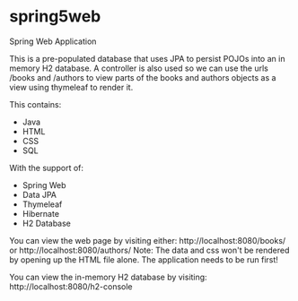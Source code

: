 # spring5web
Spring Web Application

This is a pre-populated database that uses JPA to persist POJOs into an in memory H2 database. A controller is also used so we can use the urls /books and /authors to view parts of the books and authors objects as a view using thymeleaf to render it.

This contains:
* Java
* HTML
* CSS
* SQL

With the support of:
* Spring Web
* Data JPA
* Thymeleaf
* Hibernate
* H2 Database

You can view the web page by visiting either:
http://localhost:8080/books/ or http://localhost:8080/authors/
Note: The data and css won't be rendered by opening up the HTML file alone. The application needs to be run first!

You can view the in-memory H2 database by visiting:
http://localhost:8080/h2-console

